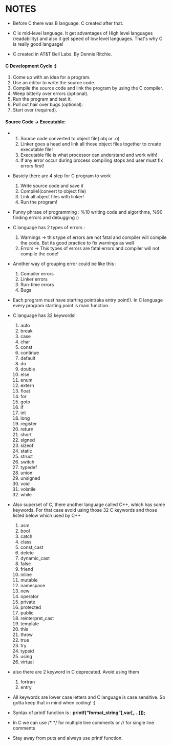 # NOTES

- Before C there was B language. C created after that.

- C is mid-level language. It get advantages of High level languages (readability) and also it get speed of low level languages. That's why C is really good language!

- C created in AT&T Bell Labs. By Dennis Ritchie.

#### C Development Cycle :)

1. Come up with an idea for a program.
2. Use an editor to write the source code.
3. Compile the source code and link the program by using the C compiler.
4. Weep bitterly over errors (optional).
5. Run the program and test it.
6. Pull out hair over bugs (optional).
7. Start over (required).

#### Source Code -> Executable:
- 
    1. Source code converted to object file(.obj or .o)
    2. Linker goes a head and link all those object files together to create executable file!
    3. Executable file is what processor can understand and work with!
    4. If any error occur during process compiling stops and user must fix errors first!

- Basicly there are 4 step for C program to work
    1. Write source code and save it
    2. Compile!(convert to object file)
    3. Link all object files with linker!
    4. Run the program!

- Funny phrase of programming : %10 writing code and algorithms, %90 finding errors and debugging :)

- C language has 2 types of errors : 
    1. Warnings -> this type of errors are not fatal and compiler will compile the code. But its good practice to fix warnings as well
    2. Errors   -> This types of errors are fatal errors and compiler will not compile the code!

- Another way of grouping error could be like this :
    1. Compiler errors  
    2. Linker errors
    3. Run-time errors
    4. Bugs

- Each program must have starting point(aka entry point!). In C language every program starting point is main function.

- C language has 32 keywords!
    1. auto     
    2. break
    3. case
    4. char
    5. const
    6. continue
    7. default
    8. do
    9. double
    10. else
    11. enum
    12. extern
    13. float
    14. for
    15. goto
    16. if
    17. int 
    18. long
    19. register
    20. return
    21. short
    22. signed
    23. sizeof
    24. static
    25. struct
    26. switch
    27. typedef
    28. union
    29. unsigned
    30. void 
    31. volatile
    32. while

- Also superset of C, there another language called C++, which has some keywords. For that case avoid using those 32 C keywords and those listed below which used by C++
    1. asm                  
    2. bool
    3. catch
    4. class
    5. const_cast
    6. delete
    7. dynamic_cast
    8. false
    9. friend
    10. inline
    11. mutable
    12. namespace
    13. new
    14. operator
    15. private
    16. protected
    17. public
    18. reinterpret_cast
    19. template
    20. this
    21. throw
    22. true
    23. try
    24. typeid
    25. using
    26. virtual

- also there are 2 keyword in C deprecated. Avoid using them
    1. fortran
    2. entry

- All keywords are lower case letters and C language is case sensitive. So gotta keep that in mind when coding! :)  

- Syntax of printf function is : **printf(“format_string”[,var[,...]]);**

- In C we can use /* */ for multiple line comments or // for single line comments

- Stay away from puts and always use printf function.